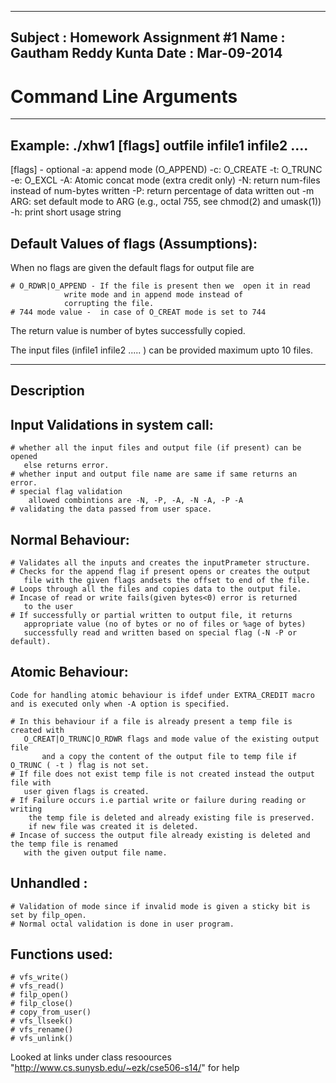 -----------------------------------------
Subject	: Homework Assignment #1
Name	: Gautham Reddy Kunta
Date   	: Mar-09-2014
-----------------------------------------

Command Line Arguments
======================
------------------------------------------------------
Example:  ./xhw1 [flags] outfile infile1 infile2 ....
-------------------------------------------------------
[flags]	- optional
-a: append mode (O_APPEND)
-c: O_CREATE
-t: O_TRUNC
-e: O_EXCL
-A: Atomic concat mode (extra credit only)
-N: return num-files instead of num-bytes written
-P: return percentage of data written out
-m ARG: set default mode to ARG (e.g., octal 755, see chmod(2) and umask(1))
-h: print short usage string

Default Values of flags (Assumptions):
------------------------------------- 
When no flags are given the default flags for output file are
	
	# O_RDWR|O_APPEND -	If the file is present then we  open it in read
				write mode and in append mode instead of 
				corrupting the file.
	# 744 mode value -	in case of O_CREAT mode is set to 744

The return value is number of bytes successfully copied.

The input files (infile1 infile2 ..... ) can be provided maximum upto 10 files.

------------
Description 
------------

Input Validations in system call:
---------------------------------	
	# whether all the input files and output file (if present) can be opened
	   else returns error.
	# whether input and output file name are same if same returns an error.
	# special flag validation
		allowed combintions are -N, -P, -A, -N -A, -P -A
	# validating the data passed from user space.

Normal Behaviour:
-----------------
	# Validates all the inputs and creates the inputPrameter structure.
	# Checks for the append flag if present opens or creates the output
	   file with the given flags andsets the offset to end of the file.
	# Loops through all the files and copies data to the output file.
	# Incase of read or write fails(given bytes<0) error is returned 
	   to the user
	# If successfully or partial written to output file, it returns
	   appropriate value (no of bytes or no of files or %age of bytes)
	   successfully read and written based on special flag (-N -P or default).

Atomic Behaviour:
-----------------
	Code for handling atomic behaviour is ifdef under EXTRA_CREDIT macro
	and is executed only when -A option is specified.
	
	# In this behaviour if a file is already present a temp file is created with
	   O_CREAT|O_TRUNC|O_RDWR flags and mode value of the existing output file 
    	   and a copy the content of the output file to temp file if O_TRUNC ( -t ) flag is not set.
	# If file does not exist temp file is not created instead the output file with 
	   user given flags is created.
	# If Failure occurs i.e partial write or failure during reading or writing
	    the temp file is deleted and already existing file is preserved.
	    if new file was created it is deleted.
	# Incase of success the output file already existing is deleted and the temp file is renamed 
	   with the given output file name.

Unhandled :
-----------
	# Validation of mode since if invalid mode is given a sticky bit is set by filp_open.
	# Normal octal validation is done in user program.


Functions used:
---------------
	# vfs_write()
	# vfs_read()
	# filp_open()
	# filp_close()
	# copy_from_user()
	# vfs_llseek() 
	# vfs_rename()
	# vfs_unlink()

Looked at links under class resoources "http://www.cs.sunysb.edu/~ezk/cse506-s14/" for help

